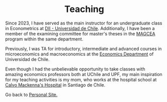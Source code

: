 
<!-- # <center> Matías Reyes Labbé </center> -->
# <center> Teaching </center>

Since 2023, I have served as the main instructor for an undergraduate class in Econometrics at [DII - Universidad de Chile](https://www.dii.uchile.cl/english/). Additionally, I have been a member of the examining committee for master's theses in the [MAGCEA](https://www.magcea-uchile.cl/) program within the same department.

Previously, I was TA for introductory, intermediate and advanced courses in microeconomics and macroeconomics at the [Economics Department](https://econ.uchile.cl) of Universidad de Chile.<br>

Even though I had the unbelievable opportunity to take classes with amazing economics professors both at UChile and UPF, my main inspiration for my teaching activities is my mom, who works at the hospital school at [Calvo Mackenna's Hospital](https://calvomackenna.cl/comunidad_amigable/colegio_hospitalario) in Santiago de Chile. 



Go back to [Personal Site.](https://mreyeslabbe.github.io/)
